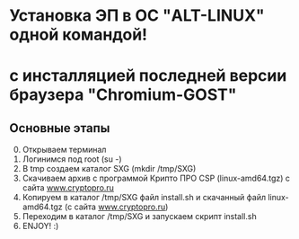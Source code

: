 # Установка ЭП в ОС "ALT-LINUX" одной командой!
с инсталляцией последней версии браузера
"Chromium-GOST"
=================================

## Основные этапы
0. Открываем терминал
1. Логинимся под root (su -)
2. В tmp создаем каталог SXG (mkdir /tmp/SXG)
3. Скачиваем архив с программой Крипто ПРО CSP (linux-amd64.tgz) с сайта www.cryptopro.ru
4. Копируем в каталог /tmp/SXG файл install.sh и скачанный файл linux-amd64.tgz (с сайта www.cryptopro.ru)
5. Переходим в каталог /tmp/SXG и запускаем скрипт install.sh
6. ENJOY! :)
